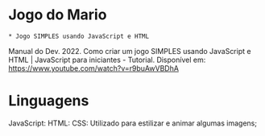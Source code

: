 # Jogo do Mario

    * Jogo SIMPLES usando JavaScript e HTML
    
Manual do Dev. 2022. Como criar um jogo SIMPLES usando JavaScript e HTML | JavaScript para iniciantes - Tutorial. Disponível em: https://www.youtube.com/watch?v=r9buAwVBDhA


# Linguagens

JavaScript: 
HTML: 
CSS: Utilizado para estilizar e animar algumas imagens;


